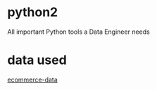 # python2
 All important Python tools a Data Engineer needs

# data used
[ecommerce-data](https://www.kaggle.com/carrie1/ecommerce-data)